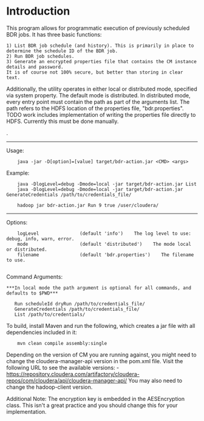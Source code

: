 Introduction
===========
This program allows for programmatic execution of previously scheduled BDR jobs. It has three basic functions:
```
1) List BDR job schedule (and history). This is primarily in place to determine the schedule ID of the BDR job.
2) Run BDR job schedules. 
3) Generate an encrypted properties file that contains the CM instance details and password. 
It is of course not 100% secure, but better than storing in clear text. 
```
Additionally, the utility operates in either local or distributed mode, specified via system property. The default mode is distributed. In distributed mode, every entry point must contain the path as part of the arguments list. The path refers to the HDFS location of the properties file, "bdr.properties". TODO work includes implementation of writing the properties file directly to HDFS. Currently this must be done manually.

. 

---

Usage:
```
    java -jar -D[option]=[value] target/bdr-action.jar <CMD> <args>
```

Example:
```
    java -DlogLevel=debug -Dmode=local -jar target/bdr-action.jar List 
    java -DlogLevel=debug -Dmode=local -jar target/bdr-action.jar GenerateCredentials /path/to/credentials_file/
    
    hadoop jar bdr-action.jar Run 9 true /user/cloudera/
```

---

Options:
```
    logLevel               (default 'info')    The log level to use: debug, info, warn, error.
    mode                   (default 'distributed')    The mode local or distributed.
    filename               (default 'bdr.properties')    The filename to use.
    
```
Command Arguments:
```
***In local mode the path argument is optional for all commands, and defaults to $PWD***

   Run scheduleId dryRun /path/to/credentials_file/
   GenerateCredentials /path/to/credentials_file/
   List /path/to/credentials/
```

To build, install Maven and run the following, which creates a jar file with all dependencies included in it:
```
    mvn clean compile assembly:single
```

Depending on the version of CM you are running against, you might need to change the cloudera-manager-api 
version in the pom.xml file. Visit the following URL to see the available versions:
    - https://repository.cloudera.com/artifactory/cloudera-repos/com/cloudera/api/cloudera-manager-api/
You may also need to change the hadoop-client version.

Additional Note:
The encryption key is embedded in the AESEncryption class. This isn't a great practice and you should change this for your implementation.
